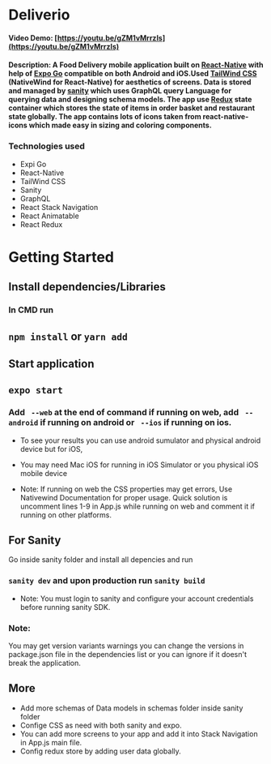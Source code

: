 # Deliverio
#### Video Demo: [https://youtu.be/gZM1vMrrzIs](https://youtu.be/gZM1vMrrzIs)
#### Description: A Food Delivery mobile application built on [React-Native](https://reactnative.dev/) with help of [Expo Go](https://expo.dev/) compatible on both Android and iOS.Used [TailWind CSS](https://www.nativewind.dev/) (NativeWind for React-Native) for aesthetics of screens. Data is stored and managed by [sanity](https://www.sanity.io/) which uses GraphQL query Language for querying data and designing schema models. The app use [Redux](https://redux.js.org/) state container which stores the state of items in order basket and restaurant state globally. The app contains lots of icons taken from react-native-icons which made easy in sizing and coloring components.

### Technologies used
* Expi Go
* React-Native
* TailWind CSS
* Sanity
* GraphQL
* React Stack Navigation
* React Animatable
* React Redux

# Getting Started

## Install dependencies/Libraries
### In CMD run
## `npm install` or `yarn add`

## Start application

## `expo start`

### Add  ` --web` at the end of command if running on web, add ` --android` if running on android or ` --ios` if running on ios.

* To see your results you can use android sumulator and physical android device but for iOS,
* You may need Mac iOS for running in iOS Simulator or you physical iOS mobile device

* Note: If running on web the CSS properties may get errors, Use Nativewind Documentation for proper usage. Quick solution is uncomment lines 1-9 in App.js while running on web and comment it if running on other platforms.

## For Sanity
Go inside sanity folder and install all depencies and run
### `sanity dev` and upon production run `sanity build`

* Note: You must login to sanity and configure your account credentials before running sanity SDK.

### Note:
You may get version variants warnings you can change the versions in package.json file in the dependencies list or you can ignore if it doesn't break the application.

## More
* Add more schemas of Data models in schemas folder inside sanity folder
* Confige CSS as need with both sanity and expo.
* You can add more screens to your app and add it into Stack Navigation in App.js main file.
* Config redux store by adding user data globally.